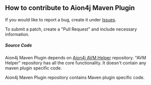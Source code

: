 ## How to contribute to Aion4j Maven Plugin

If you would like to report a bug, create it under [Issues](https://github.com/bloxbean/aion4j-maven-plugin/issues).

To submit a patch, create a "Pull Request" and include necessary information.

##### Source Code
Aion4j Maven Plugin depends on [Aion4j AVM Helper](https://github.com/bloxbean/aion4j-avm-helper) repository. "AVM Helper"
repository has all the core functionality. It doesn't contain any maven plugin specific code.

Aion4j Maven Plugin repository contains Maven plugin specific code.

